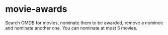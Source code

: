 # movie-awards

Search OMDB for movies, nominate them to be awarded, remove a nominee and nominate another one.
You can nominate at most 5 movies.
